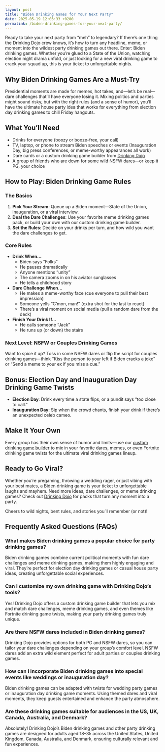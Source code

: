 ```yaml
---
layout: post
title: "Biden Drinking Games for Your Next Party"
date: 2025-05-19 12:03:33 +0200
permalink: /biden-drinking-games-for-your-next-party/
---
```


Ready to take your next party from “meh” to legendary? If there’s one thing the Drinking Dojo crew knows, it’s how to turn any headline, meme, or moment into the wildest party drinking games out there. Enter: Biden drinking games. Whether you’re glued to a State of the Union, watching election night drama unfold, or just looking for a new viral drinking game to crack your squad up, this is your ticket to unforgettable nights.

## Why Biden Drinking Games Are a Must-Try

Presidential moments are made for memes, hot takes, and—let’s be real—dare challenges that’ll have everyone losing it. Mixing politics and parties might sound risky, but with the right rules (and a sense of humor), you’ll have the ultimate house party idea that works for everything from election day drinking games to chill Friday hangouts.

## What You’ll Need

- Drinks for everyone (boozy or booze-free, your call)
- TV, laptop, or phone to stream Biden speeches or events (Inauguration Day, big press conferences, or meme-worthy appearances all work)
- Dare cards or a custom drinking game builder from [Drinking Dojo](https://drinkingdojo.com)
- A group of friends who are down for some wild NSFW dares—or keep it PG, your choice

## How to Play: Biden Drinking Game Rules

### The Basics

1. **Pick Your Stream**: Queue up a Biden moment—State of the Union, inauguration, or a viral interview.
2. **Deal the Dare Challenges**: Use your favorite meme drinking games pack, or build your own with our custom drinking game builder.
3. **Set the Rules**: Decide on your drinks per turn, and how wild you want the dare challenges to get.

### Core Rules

- **Drink When…**
    - Biden says “Folks”
    - He pauses dramatically
    - Anyone mentions “unity”
    - The camera zooms in on his aviator sunglasses
    - He tells a childhood story
- **Dare Challenge When…**
    - He makes a meme-worthy face (cue everyone to pull their best impression)
    - Someone yells “C’mon, man!” (extra shot for the last to react)
    - There’s a viral moment on social media (pull a random dare from the deck)
- **Finish Your Drink If…**
    - He calls someone “Jack”
    - He runs up (or down) the stairs

### Next Level: NSFW or Couples Drinking Games

Want to spice it up? Toss in some NSFW dares or flip the script for couples drinking games—think “Kiss the person to your left if Biden cracks a joke” or “Send a meme to your ex if you miss a cue.”

## Bonus: Election Day and Inauguration Day Drinking Game Twists

- **Election Day**: Drink every time a state flips, or a pundit says “too close to call.”
- **Inauguration Day**: Sip when the crowd chants, finish your drink if there’s an unexpected celeb cameo.

## Make It Your Own

Every group has their own sense of humor and limits—use our [custom drinking game builder](https://drinkingdojo.com) to mix in your favorite dares, memes, or even Fortnite drinking game twists for the ultimate viral drinking games lineup.

## Ready to Go Viral? 

Whether you’re pregaming, throwing a wedding rager, or just vibing with your best mates, a Biden drinking game is your ticket to unforgettable laughs and mayhem. Need more ideas, dare challenges, or meme drinking games? Check out [Drinking Dojo](https://drinkingdojo.com) for packs that turn any moment into a party.

Cheers to wild nights, bent rules, and stories you’ll remember (or not)!

## Frequently Asked Questions (FAQs)

### What makes Biden drinking games a popular choice for party drinking games?

Biden drinking games combine current political moments with fun dare challenges and meme drinking games, making them highly engaging and viral. They’re perfect for election day drinking games or casual house party ideas, creating unforgettable social experiences.

### Can I customize my own drinking game with Drinking Dojo’s tools?

Yes! Drinking Dojo offers a custom drinking game builder that lets you mix and match dare challenges, meme drinking games, and even themes like Fortnite drinking game twists, making your party drinking games truly unique.

### Are there NSFW dares included in Biden drinking games?

Drinking Dojo provides options for both PG and NSFW dares, so you can tailor your dare challenges depending on your group’s comfort level. NSFW dares add an extra wild element perfect for adult parties or couples drinking games.

### How can I incorporate Biden drinking games into special events like weddings or inauguration day?

Biden drinking games can be adapted with twists for wedding party games or inauguration day drinking game moments. Using themed dares and viral moments, they keep guests entertained and enhance the party atmosphere.

### Are these drinking games suitable for audiences in the US, UK, Canada, Australia, and Denmark?

Absolutely! Drinking Dojo’s Biden drinking games and other party drinking games are designed for adults aged 18–35 across the United States, United Kingdom, Canada, Australia, and Denmark, ensuring culturally relevant and fun experiences.

<script type="application/ld+json">
{
  "@context": "https://schema.org",
  "@type": "BlogPosting",
  "headline": "Biden Drinking Games for Your Next Party",
  "description": "Turn your next party into an unforgettable event with Biden drinking games from Drinking Dojo. Perfect for election day drinking games, inauguration day twists, and viral meme drinking games.",
  "author": {
    "@type": "Person",
    "name": "Drinking Dojo"
  },
  "publisher": {
    "@type": "Person",
    "name": "Drinking Dojo"
  },
  "mainEntityOfPage": {
    "@type": "WebPage",
    "@id": "https://drinkingdojo.com/blog/biden-drinking-games"
  },
  "datePublished": "2024-06-01",
  "dateModified": "2024-06-01",
  "keywords": "drinking games, party drinking games, custom drinking game builder, dare challenges, viral drinking games, meme drinking games, fortnite drinking game, inauguration day drinking game, NSFW dares, election day drinking game, wedding party games, couples drinking games, house party ideas, drinking challenges",
  "inLanguage": "en-US"
}
</script>

<script type="application/ld+json">
{
  "@context": "https://schema.org",
  "@type": "FAQPage",
  "mainEntity": [
    {
      "@type": "Question",
      "name": "What makes Biden drinking games a popular choice for party drinking games?",
      "acceptedAnswer": {
        "@type": "Answer",
        "text": "Biden drinking games combine current political moments with fun dare challenges and meme drinking games, making them highly engaging and viral. They’re perfect for election day drinking games or casual house party ideas, creating unforgettable social experiences."
      }
    },
    {
      "@type": "Question",
      "name": "Can I customize my own drinking game with Drinking Dojo’s tools?",
      "acceptedAnswer": {
        "@type": "Answer",
        "text": "Yes! Drinking Dojo offers a custom drinking game builder that lets you mix and match dare challenges, meme drinking games, and even themes like Fortnite drinking game twists, making your party drinking games truly unique."
      }
    },
    {
      "@type": "Question",
      "name": "Are there NSFW dares included in Biden drinking games?",
      "acceptedAnswer": {
        "@type": "Answer",
        "text": "Drinking Dojo provides options for both PG and NSFW dares, so you can tailor your dare challenges depending on your group’s comfort level. NSFW dares add an extra wild element perfect for adult parties or couples drinking games."
      }
    },
    {
      "@type": "Question",
      "name": "How can I incorporate Biden drinking games into special events like weddings or inauguration day?",
      "acceptedAnswer": {
        "@type": "Answer",
        "text": "Biden drinking games can be adapted with twists for wedding party games or inauguration day drinking game moments. Using themed dares and viral moments, they keep guests entertained and enhance the party atmosphere."
      }
    },
    {
      "@type": "Question",
      "name": "Are these drinking games suitable for audiences in the US, UK, Canada, Australia, and Denmark?",
      "acceptedAnswer": {
        "@type": "Answer",
        "text": "Absolutely! Drinking Dojo’s Biden drinking games and other party drinking games are designed for adults aged 18–35 across the United States, United Kingdom, Canada, Australia, and Denmark, ensuring culturally relevant and fun experiences."
      }
    }
  ]
}
</script>